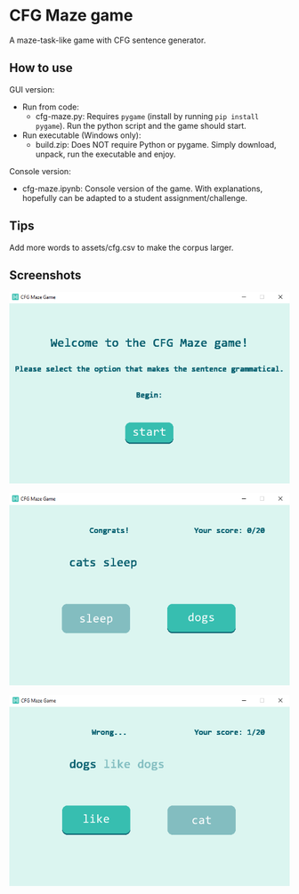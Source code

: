 # CFG Maze game

A maze-task-like game with CFG sentence generator. 

## How to use

GUI version:
- Run from code:
    - cfg-maze.py: Requires `pygame` (install by running `pip install pygame`). Run the python script and the game should start. 
- Run executable (Windows only):
    - build.zip: Does NOT require Python or pygame. Simply download, unpack, run the executable and enjoy. 

Console version:
- cfg-maze.ipynb: Console version of the game. With explanations, hopefully can be adapted to a student assignment/challenge. 

## Tips

Add more words to assets/cfg.csv to make the corpus larger.

## Screenshots

![screenshot1](assets/screenshot1.png)

![screenshot2](assets/screenshot2.png)

![screenshot3](assets/screenshot3.png)
